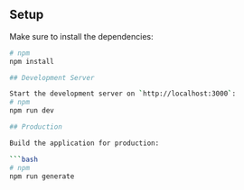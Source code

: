 
## Setup

Make sure to install the dependencies:

```bash
# npm
npm install

## Development Server

Start the development server on `http://localhost:3000`:
# npm
npm run dev

## Production

Build the application for production:

```bash
# npm
npm run generate

